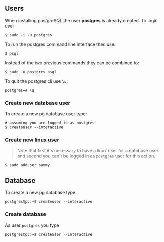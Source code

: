 
## Users
When installing postgreSQL the user __postgres__ is already created. To login use:
```shell
$ sudo -i -u postgres
```

To run the postgres command line interface then use:
```shell
$ psql
```

Instead of the two previous commands they can be combined to:
```shell
$ sudo -u postgres psql
```

To quit the postgres cli use `\q`:
```postgres
postgres=# \q
```

### Create new database user
To create a new pg database user type:
```shell
# assuming you are logged in as postgres
$ createuser --interactive
```

### Create new linux user
> Note that first it's necessary to have a linux user for a database user and second you can't be logged in as `postgres` user for this action.
```shell
$ sudo adduser sammy
```

## Database
To create a new pg database type:
```shell
postgres@pc:~$ createuser --interactive
```

### Create database
As user `postgres` you type
```shell
postgres@pc:~$ createuser --interactive
```
